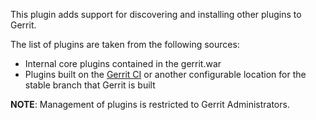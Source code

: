 This plugin adds support for discovering and installing other plugins
to Gerrit.

The list of plugins are taken from the following sources:

- Internal core plugins contained in the gerrit.war
- Plugins built on the [Gerrit CI][1] or another configurable location
  for the stable branch that Gerrit is built

**NOTE**: Management of plugins is restricted to Gerrit Administrators.

[1]: https://gerrit-ci.gerritforge.com